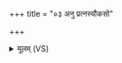 +++
title = "०३ अनु प्रत्नस्यौकसो"

+++
<details><summary>मूलम् (VS)</summary>

अनु॑ प्र॒त्नस्यौक॑सो हु॒वे तु॑विप्र॒तिं नर॑म्। यं ते॒ पूर्वं॑ पि॒ता हु॒वे ॥
</details>